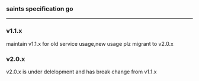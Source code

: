 ### saints specification go
---

### v1.1.x

maintain v1.1.x for old service usage,new usage plz migrant to v2.0.x

### v2.0.x

v2.0.x is under delelopment and has break change from v1.1.x